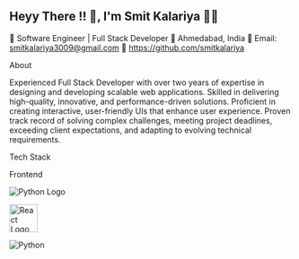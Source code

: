 ## Heyy There !! 👋, I'm Smit Kalariya 👨‍💻

🚀 Software Engineer | Full Stack Developer
📍 Ahmedabad, India
📧 Email: smitkalariya3009@gmail.com
:link: https://github.com/smitkalariya


About 

Experienced Full Stack Developer with over two years of expertise in designing and developing scalable web applications. Skilled in delivering high-quality, innovative, and performance-driven solutions. Proficient in creating interactive, user-friendly UIs that enhance user experience. Proven track record of solving complex challenges, meeting project deadlines, exceeding client expectations, and adapting to evolving technical requirements.

Tech Stack

Frontend

![Python Logo](https://upload.wikimedia.org/wikipedia/commons/0/0a/Python.svg)

<img src="https://upload.wikimedia.org/wikipedia/commons/a/a7/React-icon.svg" alt="React Logo" width="50" height="50">





<!--
**smitkalariya/smitkalariya** is a ✨ _special_ ✨ repository because its `README.md` (this file) appears on your GitHub profile.

Here are some ideas to get you started:

- 🔭 I’m currently working on ...
- 🌱 I’m currently learning ...
- 👯 I’m looking to collaborate on ...
- 🤔 I’m looking for help with ...
- 💬 Ask me about ...
- 📫 How to reach me: ...
- 😄 Pronouns: ...
- ⚡ Fun fact: ...
-->
![Python](https://img.shields.io/badge/Python-3776AB?style=for-the-badge&logo=python&logoColor=white)
